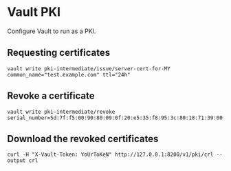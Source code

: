 # Vault PKI

Configure Vault to run as a PKI.

## Requesting certificates

```shell
vault write pki-intermediate/issue/server-cert-for-MY common_name="test.example.com" ttl="24h"
```

## Revoke a certificate

```shell
vault write pki-intermediate/revoke serial_number=5d:7f:f5:00:90:80:09:0f:20:e5:35:f8:95:3c:80:18:71:39:00:aa
```

## Download the revoked certificates

```shell
curl -H "X-Vault-Token: YoUrToKeN" http://127.0.0.1:8200/v1/pki/crl --output crl
```
